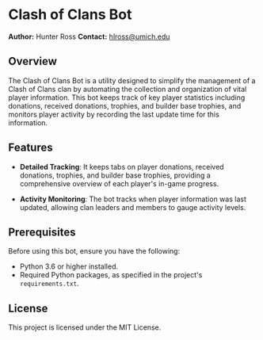 # Clash of Clans Bot

**Author:** Hunter Ross
**Contact:** hlross@umich.edu

## Overview

The Clash of Clans Bot is a utility designed to simplify the management of a Clash of Clans clan by automating the collection and organization of vital player information. This bot keeps track of key player statistics including donations, received donations, trophies, and builder base trophies, and monitors player activity by recording the last update time for this information.

## Features

- **Detailed Tracking**: It keeps tabs on player donations, received donations, trophies, and builder base trophies, providing a comprehensive overview of each player's in-game progress.

- **Activity Monitoring**: The bot tracks when player information was last updated, allowing clan leaders and members to gauge activity levels.

## Prerequisites

Before using this bot, ensure you have the following:

- Python 3.6 or higher installed.
- Required Python packages, as specified in the project's `requirements.txt`.

## License

This project is licensed under the MIT License.

